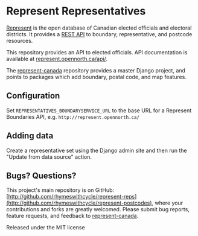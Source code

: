 # Represent Representatives

[Represent](http://represent.opennorth.ca) is the open database of Canadian elected officials and electoral districts. It provides a [REST API](http://represent.opennorth.ca/api/) to boundary, representative, and postcode resources.

This repository provides an API to elected officials. API documentation is available at [represent.opennorth.ca/api/](http://represent.opennorth.ca/api/#representativeset).

The [represent-canada](http://github.com/opennorth/represent-canada) repository provides a master Django project, and points to packages which add boundary, postal code, and map features.

## Configuration

Set `REPRESENTATIVES_BOUNDARYSERVICE_URL` to the base URL for a Represent Boundaries API, e.g. `http://represent.opennorth.ca/`

## Adding data

Create a representative set using the Django admin site and then run the "Update from data source" action.

## Bugs? Questions?

This project's main repository is on GitHub: [http://github.com/rhymeswithcycle/represent-reps](http://github.com/rhymeswithcycle/represent-postcodes), where your contributions and forks are greatly welcomed. Please submit bug reports, feature requests, and feedback to [represent-canada](http://github.com/opennorth/represent-canada).

Released under the MIT license
